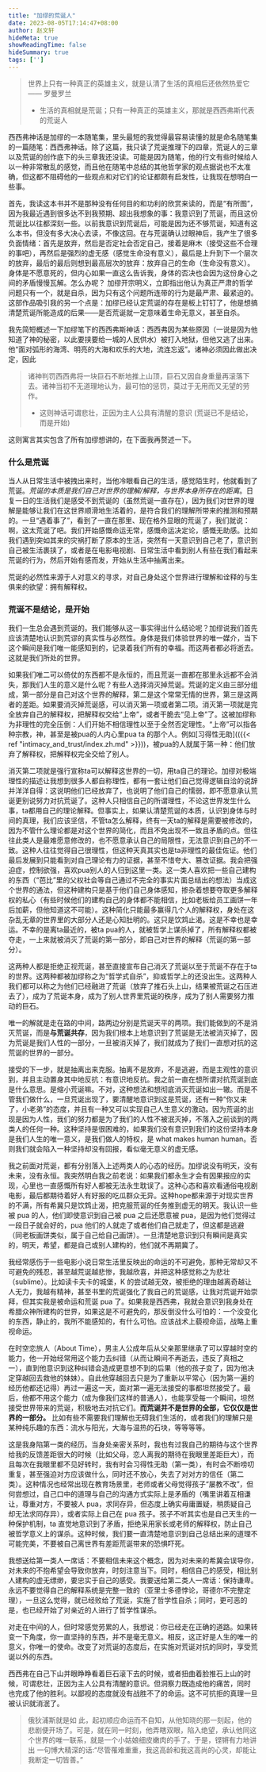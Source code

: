 ```yaml
---
title: "加缪的荒诞人"
date: 2023-08-05T17:14:47+08:00
author: 赵文轩
hideMeta: true
showReadingTime: false
hideSummary: true
tags: ['']
---
```


> 世界上只有一种真正的英雄主义，就是认清了生活的真相后还依然热爱它 —— 罗曼罗兰
> - 生活的真相就是荒诞；只有一种真正的英雄主义，那就是西西弗斯代表的荒诞人

西西弗神话是加缪的一本随笔集，里头最短的我觉得最容易读懂的就是命名随笔集的一篇随笔：西西弗神话。除了这篇，我只读了荒诞推理下的四章，荒诞人的三章以及荒诞的创作底下的头三章我还没读。可能是因为随笔，他的行文有些时候给人以一种非常散乱的感觉，而且他在随笔中总结的其他哲学家的观点据说也不太准确，但这都不阻碍他的一些观点和对它们的论证都颇有启发性，让我现在想明白一些事。

首先，我读这本书并不是那种没有任何目的和功利的欣赏来读的，而是“有所图”，因为我最近遇到很多达不到我预期、超出我想象的事：我意识到了荒诞，而且这份荒诞比以往都深刻一些。以前我意识到荒诞后，可能是因为还不够荒诞，知道有这么本书，但没有多大决心去读，不像这回。在与荒诞确认过眼神后，我产生了很多负面情绪：首先是放弃，然后是否定社会否定自己，接着是麻木（接受这些不合理的事吧），再然后是强烈的虚无感（感觉生命没有意义），最后是上升到下一个层次的放弃，最后的最后则想到最高层次的放弃：放弃自己的生命（生命没有意义）。身体是不愿意死的，但内心如果一直这么告诉我，身体的否决也会因为这份身心之间的矛盾慢慢瓦解。怎么办呢？ 加缪开宗明义，立即指出他认为真正严肃的哲学问题只有一个，就是自杀，因为只有这个问题所连带的行为是最严肃、最紧迫的。这部作品吸引我的另一个点是：加缪已经认定荒诞的存在是板上钉钉了，他是想搞清楚荒诞所能造成的后果——是否荒诞就一定意味着生命无意义，甚至自杀。

我先简短概述一下加缪笔下的西西弗斯神话：西西弗因为某些原因（一说是因为他知道了神的秘密，以此要挟要给一城的人民供水）被打入地狱，但他又逃了出来。他“面对弧形的海湾、明亮的大海和欢乐的大地，流连忘返”。诸神必须因此做出决定，因此
> 诸神判罚西西弗将一块巨石不断地推上山顶，巨石又因自身重量再滚落下去。诸神当初不无道理地认为，最可怕的惩罚，莫过于无用而又无望的劳作。
> - 这则神话可谓悲壮，正因为主人公具有清醒的意识 (荒诞已不是结论，而是开始)

这则寓言其实包含了所有加缪想讲的，在下面我再赘述一下。

### 什么是荒诞

当人从日常生活中被拽出来时，当他冷眼看自己的生活，感觉陌生时，他就看到了荒诞。*荒诞的本质是我们自己对世界的理解/解释，与世界本身所存在的距离*。日复一日的生活我们是感受不到荒诞的（虽然荒诞一直存在），因为我们对世界的理解是能够让我们在这世界顺滑地生活着的，是符合我们的理解所带来的推测和预期的。一旦“遇着事了”，看到了一直在那里、现在格外显眼的荒诞了，我们就说：啊，这太荒诞了吧。我们开始感慨命运无常，感慨命运决定论，感慨无助感。比如我们遇到突如其来的灾祸打断了原本的生活，突然有一天意识到自己老了，意识到自己被生活裹挟了，或者是在电影电视剧、日常生活中看到别人有些在我们看起来荒诞的行为，然后开始有感而发，开始从生活中抽离出来。

荒诞的必然性来源于人对意义的寻求，对自己身处这个世界进行理解和诠释的与生俱来的欲望：拥有解释权。

### 荒诞不是结论，是开始

我们一生总会遇到荒诞的。我们能够从这一事实得出什么结论呢？加缪说我们首先应该清楚地认识到荒谬的真实性与必然性。身体是我们体验世界的唯一媒介，当下这个瞬间是我们唯一能感知到的，记录着我们所有的幸福。而这两者都必将逝去。这就是我们所处的世界。

如果我们唯二可以倚仗的东西都不是永恒的，而且荒诞一直都在那里永远都不会消失，那我们人生的意义是什么呢？有些人选择消灭掉荒诞。荒诞的定义由三部分组成，第一部分是自己对这个世界的解释，第二是这个常常无情的世界，第三是这两者的差距。如果要消灭掉荒诞感，可以消灭第一项或者第二项。消灭第一项就是完全放弃自己的解释权，把解释权交给“上帝”，或者干脆去“见上帝”了。这被加缪称为非理性的完全压倒：人们开始不相信理性以至于全然否定理性。“上帝”可以指各种宗教，神，甚至是被pua的人内心里pua ta 的那个人。例如[习得性无助](({{< ref "intimacy_and_trust/index.zh.md" >}}))，被pua的人就属于第一种：他们放弃了解释权，把解释权完全交给了别人。

消灭第二项就是强行宣称ta可以解释这世界的一切，用ta自己的理论。加缪对极端理性的描述让我想到很多人都自称理性，都有一套让他们自己觉得逻辑自洽的说辞并洋洋自得：这说明他们已经放弃了，也说明了他们自己的懦弱，即不愿意承认荒诞更别说努力对抗荒诞了。这种人只相信自己的所谓理性，不论这世界发生什么事，ta都用自己的理论解释。但事实上，如果认清楚荒诞的本质，认识到身体与时间的真理，我们应该坚信，不管ta怎么解释，终有一天ta的解释是需要被修改的，因为不管什么理论都是对这个世界的简化，而且不免出现不一致且矛盾的点。但往往此类人是最难愿意修改的，也不愿意承认自己的局限性，无法意识到自己的不一致。这种人往往觉得自己很理性，但这种天真其实也是ta非理性的最佳佐证。他们最后发展到只能看到对自己理论有力的证据，甚至不惜夸大、篡改证据。我会把强迫症，控制欲强，喜欢pua别人的人归到这里一类。这一类人喜欢把一些自己建构的东西（“芭比”里的父权社会等自己通过不完全的事实片面总结出的想法）当成这个世界的通法，但这种建构只是基于他们自己身体感知，掺杂着想要夺取更多解释权的私心（有些时候他们的建构自己的身体都不能相信，比如老板给员工画饼一年后加薪，但他知道这不可能）。这种简化只能最多赢得几个人的解释权，身处在这杂乱无章的世界里的大部分人还是心知肚明的。这只是饮鸩止渴。这是不幸也是幸运。不幸的是离ta最近的，被ta pua的人，就被哲学上谋杀掉了，所有解释权都被夺走，一上来就被消灭了荒诞的第一部分，即自己对世界的解释（荒诞的第一部分）。

这两种人都是拒绝正视荒诞，甚至直接宣布自己消灭了荒诞以至于荒诞不存在于ta的世界。这两种都被加缪称之为“哲学式自杀”，抑或哲学上的还没出生。这两种人我们都可以称之为他们已经融进了荒诞（放弃了推石头上山，结果被荒诞之石压进去了），成为了荒诞本身，成为了别人世界里荒诞的秩序，成为了别人需要努力推动的巨石。

唯一的解就是走在路的中间，路两边分别是荒诞天平的两项。我们能做到的不是消灭荒诞，而是**与荒诞共存**，因为我们根本上地意识到了荒诞是无法被消灭掉了，因为荒诞是我们人性的一部分，一旦被消灭掉了，我们就成为了我们一直想对抗的这荒诞的世界的一部分。

接受的下一步，就是抽离出来克服。抽离不是放弃，不是逃避，而是主观性的意识到，并且主动置身其中地反抗：有意识地反抗。我之前一直在想所谓对抗荒诞到底是什么意思。是缩小荒诞嘛。不对，这种想法和想彻底消灭荒诞如出一辙。而是不管我们做什么，一旦荒诞出现了，要清醒地意识到这是荒诞，还有一种“你又来了，小老弟”的态度，并且有一种又可以实现自己人生意义的激动。因为荒诞的出现是因为人性，我们的努力都是为了我们的人性不被泯灭掉，不落入之前谈到的两类人的任何一种。这种坚持是很困难的，如果我们没有意识到我们的这份坚持本身是我们人生的唯一意义，是我们做人的特权，是 what makes human human。否则我们就会陷入一种坚持却没有回报，看似毫无意义的虚无感。

我之前面对荒诞，都有分别落入上述两类人的心态的经历。加缪说没有明天，没有未来，没有永恒。我突然明白我之前老说：如果我们都永生才会有因果报应的实现，心里也一直感慨所有好人都被无法永生耽误了。这种心态和喜欢看通俗电视剧电影，最后都期待着好人有好报的吃瓜群众无异。这种hope都来源于对现实世界的不满，所有希冀只是饮鸩止渴，把克服荒诞的任务推到虚无的明天。我认识一些被 pua 的人，他们即使意识到自己被 pua 之后还愿意被 pua，是因为他们觉得过一段日子就会好的，pua 他们的人就走了或者他们自己就走了，但这都是逃避（同老板画饼类似，属于自己给自己画饼）。一旦清楚地意识到只有瞬间是真实的，明天，希望，都是自己或别人建构的，他们就不再期冀了。

我经常感伤于一些电影小说日常生活里反映出的命运的不可避免，那种无常却又不可避免的残忍，甚至越荒诞越悲惨，我越欣喜，并把这种感觉称之为悲壮 （sublime）。比如读卡夫卡的城堡，K 的尝试越无效，被拒绝的理由越离奇越让人无力，我越有精神，甚至书里的荒诞强化了我自己的荒诞感，让我对荒诞开始崇拜，但其实我是被命运和荒诞 pua 了。如果我是西西弗，我就会意识到我身处在希腊众神所建构的世界，如果这是不可避免的，那反倒没什么可怕的：一个没变化的东西，静止的，我所不能感知的，有什么可怕。应该战术上藐视命运，战略上重视命运。

在时空恋旅人（About Time），男主人公成年后从父亲那里继承了可以穿越时空的能力，他一开始经常用这个能力去纠错（从而让瞬间不再逝去，违反了真相之一），直到他意识到这种纠错会造成更意想不到的后果（他的孩子变了，因为他决定穿越回去救他的妹妹）。自此他穿越回去只是为了重新以平常心（因为第一遍的经历他都还记得）再过一遍这一天，面对第一遍无法接受的事都坦然接受了。最后，他都不用这个能力（成为像我们这样的普通人），也能享受每一个瞬间，坦然接受世界带来的荒诞，积极地去对抗它们。**而荒诞并不是世界的全部，它仅仅是世界的一部分。** 比如有些不需要我们理解也无碍我们生活的，或者我们的理解只是某种纯乐趣的东西：流水与阳光，大海与温热的石块，等等等等。

这是我身陷第一类的经历。当身处亲密关系时，我也有过我自己的期待与这个世界给我的反馈差距很大的时候（比如父母，恋人离我的期待在我眼里差距巨大），而且每次在我眼里都不见好转时，我有时会习得性无助（第一类），有时会不断唠叨重复，甚至强迫对方应该做什么，同时还不放心，失去了对对方的信任（第二类）。这种情况也经常出现在教育场景里，老师或者父母觉得孩子“屡教不改”，但何尝想过，自己口中的道理与自己的沟通方式实际上是矛盾的（嘴里讲着互相谦让，尊重对方，不要被人 pua，求同存异，但态度上确实毋庸置疑，稍质疑自己却无法求同存异），或者实际上自己在 pua 孩子。孩子不听其实也是自己天生的一种保护机制，ta 直觉地意识到了矛盾，拒绝采用家长或老师的解释权，防止自己被哲学意义上的谋杀。这种时候，我们要一直清楚地意识到自己总结出来的道理不可能完美，不要被自己离世界有差距荒诞带来的恐惧吓死。

我想送给第一类人一席话：不要相信未来这个概念，因为对未来的希冀会误导你，对未来的不抱希望会导致你放弃，时刻注意当下。同时，相信自己的感受，相比别人建构的虚无缥缈，要忠实于自己的感受。我要送给第二类人一席话：保持谦卑。永远不要觉得自己的解释系统是完整一致的（亚里士多德悖论，哥德尔不完整定理），一旦这么觉得，就已经败给了荒诞，实施了哲学性自杀；同时，更可恶的是，也已经开始了对亲近的人进行了哲学性谋杀。

对走在中间的人，但时常感觉劳累的人，我想说：你已经走在正确的道路。如果转变一下角度，你一直坚持的东西，并不是毫无意义。相反，这正好是人生的唯一的意义，你唯一的使命。改变了对荒诞的态度后，在实施对荒诞对抗的同时，享受荒诞以外的东西。

西西弗在自己下山并眼睁睁看着巨石滚下去的时候，或者扭曲着脸推石上山的时候，可谓悲壮，正因为主人公具有清醒的意识。但洞察力既造成他的痛苦，同时
也完成了他的胜利。以鄙视的态度就没有战胜不了的命运。这不可抗拒的真理一旦被认识就消泯了。
> 俄狄浦斯就是如 此，起初顺应命运而不自知，从他知晓的那一刻起，他的悲剧便开场了。可是，就在同一时刻，他弄瞎双眼，陷入绝望，承认他同这个世界的唯一联系，就是一个小姑娘细皮嫩肉的手了。于是，铿锵有力地讲出 一句博大精深的话:“尽管罹难重重，我这高龄和我这高尚的心灵，却能让我断定一切皆善。”